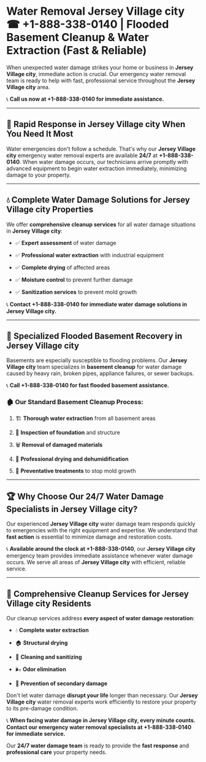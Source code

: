 # Water Removal Jersey Village city ☎ +1-888-338-0140 | Flooded Basement Cleanup & Water Extraction (Fast & Reliable)

When unexpected water damage strikes your home or business in **Jersey Village city**, immediate action is crucial. Our emergency water removal team is ready to help with fast, professional service throughout the **Jersey Village city** area. 

📞 **Call us now at +1-888-338-0140 for immediate assistance.**
---
## 🚀 Rapid Response in Jersey Village city When You Need It Most
Water emergencies don't follow a schedule. That's why our **Jersey Village city** emergency water removal experts are available **24/7** at **+1-888-338-0140**. When water damage occurs, our technicians arrive promptly with advanced equipment to begin water extraction immediately, minimizing damage to your property.
---
## 💧 Complete Water Damage Solutions for Jersey Village city Properties
We offer **comprehensive cleanup services** for all water damage situations in **Jersey Village city**:
- ✅ **Expert assessment** of water damage  
- ✅ **Professional water extraction** with industrial equipment  
- ✅ **Complete drying** of affected areas  
- ✅ **Moisture control** to prevent further damage  
- ✅ **Sanitization services** to prevent mold growth  
📞 **Contact +1-888-338-0140 for immediate water damage solutions in Jersey Village city.**
---
## 🌊 Specialized Flooded Basement Recovery in Jersey Village city
Basements are especially susceptible to flooding problems. Our **Jersey Village city** team specializes in **basement cleanup** for water damage caused by heavy rain, broken pipes, appliance failures, or sewer backups. 
📞 **Call +1-888-338-0140 for fast flooded basement assistance.**
### 🏚️ Our Standard Basement Cleanup Process:
1. 🏗️ **Thorough water extraction** from all basement areas  
2. 🔎 **Inspection of foundation** and structure  
3. 🗑️ **Removal of damaged materials**  
4. 💨 **Professional drying and dehumidification**  
5. 🚫 **Preventative treatments** to stop mold growth  
---
## 🏆 Why Choose Our 24/7 Water Damage Specialists in Jersey Village city?
Our experienced **Jersey Village city** water damage team responds quickly to emergencies with the right equipment and expertise. We understand that **fast action** is essential to minimize damage and restoration costs.
📞 **Available around the clock at +1-888-338-0140**, our **Jersey Village city** emergency team provides immediate assistance whenever water damage occurs. We serve all areas of **Jersey Village city** with efficient, reliable service.
---
## 🧹 Comprehensive Cleanup Services for Jersey Village city Residents
Our cleanup services address **every aspect of water damage restoration**:
- 💧 **Complete water extraction**  
- 🏠 **Structural drying**  
- 🧼 **Cleaning and sanitizing**  
- 🌬️ **Odor elimination**  
- 🚫 **Prevention of secondary damage**  
Don't let water damage **disrupt your life** longer than necessary. Our **Jersey Village city** water removal experts work efficiently to restore your property to its pre-damage condition.
📞 **When facing water damage in Jersey Village city, every minute counts. Contact our emergency water removal specialists at +1-888-338-0140 for immediate service.**
Our **24/7 water damage team** is ready to provide the **fast response** and **professional care** your property needs.
